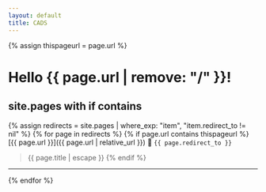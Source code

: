 ```yaml
---
layout: default
title: CADS
---
```

{% assign thispageurl = page.url %}

# Hello {{ page.url | remove: "/" }}!

## site.pages with if contains

{% assign redirects = site.pages | where_exp: "item", "item.redirect_to != nil" %}
{% for page in redirects %}
  {% if page.url contains thispageurl %}
    [{{ page.url }}]({{ page.url | relative_url }}) 🔀 `{{ page.redirect_to }}`

   > {{ page.title | escape }}
  {% endif %}
  ---
{% endfor %}
